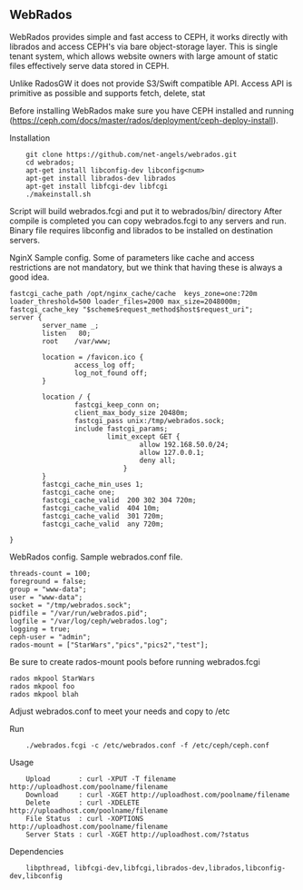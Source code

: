 WebRados
---------
WebRados provides simple and fast access to CEPH, it works directly with librados  and access CEPH's via bare object-storage layer.
This is single tenant system, which allows website owners with large amount of static files effectively serve data stored in CEPH.                             

Unlike RadosGW it does not provide S3/Swift compatible API.
Access API is primitive as possible and supports fetch,  delete, stat

Before installing WebRados make sure you have CEPH installed and running (https://ceph.com/docs/master/rados/deployment/ceph-deploy-install).

Installation

		git clone https://github.com/net-angels/webrados.git
		cd webrados;
		apt-get install libconfig-dev libconfig<num>
		apt-get install librados-dev librados
		apt-get install libfcgi-dev libfcgi
		./makeinstall.sh

Script will build webrados.fcgi and put it to webrados/bin/ directory
After compile is completed you can copy webrados.fcgi to any servers and run. 
Binary file requires libconfig and librados to be installed on destination servers.

NginX Sample config. 
Some of parameters like cache and access restrictions are not mandatory, but we think that having these is always a good idea. 

	fastcgi_cache_path /opt/nginx_cache/cache  keys_zone=one:720m  loader_threshold=500 loader_files=2000 max_size=2048000m;
	fastcgi_cache_key "$scheme$request_method$host$request_uri";
	server {
        	server_name _;
	        listen   80;
        	root    /var/www;

	        location = /favicon.ico {
        	        access_log off;
	                log_not_found off;
        	}

	        location / {
        	        fastcgi_keep_conn on;
                	client_max_body_size 20480m;
	                fastcgi_pass unix:/tmp/webrados.sock;
        	        include fastcgi_params;
                	        limit_except GET {
                                	allow 192.168.50.0/24;
	                                allow 127.0.0.1;
        	                        deny all;
                	            }
	        }
        	fastcgi_cache_min_uses 1;
	        fastcgi_cache one;
	        fastcgi_cache_valid  200 302 304 720m;
	        fastcgi_cache_valid  404 10m;
	        fastcgi_cache_valid  301 720m;
	        fastcgi_cache_valid  any 720m;

	}


WebRados config. Sample webrados.conf file. 

	threads-count = 100;
	foreground = false;
	group = "www-data";
	user = "www-data";
	socket = "/tmp/webrados.sock";
	pidfile = "/var/run/webrados.pid";
	logfile = "/var/log/ceph/webrados.log";
	logging = true;
	ceph-user = "admin";
	rados-mount = ["StarWars","pics","pics2","test"];

Be sure to create rados-mount pools before running webrados.fcgi
	
	rados mkpool StarWars 
	rados mkpool foo
	rados mkpool blah

Adjust webrados.conf to meet your needs and copy to /etc

Run
		
		./webrados.fcgi -c /etc/webrados.conf -f /etc/ceph/ceph.conf
	
Usage
		
		Upload       : curl -XPUT -T filename http://uploadhost.com/poolname/filename
		Download     : curl -XGET http://uploadhost.com/poolname/filename
		Delete       : curl -XDELETE http://uploadhost.com/poolname/filename
		File Status  : curl -XOPTIONS http://uploadhost.com/poolname/filename
		Server Stats : curl -XGET http://uploadhost.com/?status

Dependencies 
		
		libpthread, libfcgi-dev,libfcgi,librados-dev,librados,libconfig-dev,libconfig



